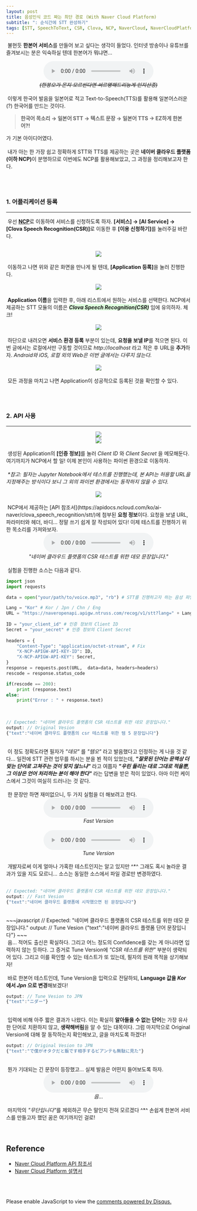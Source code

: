 ```yaml
---
layout: post
title: 음성인식 코드 짜는 최단 경로 (With Naver Cloud Platform)
subtitle: ": 순식간에 STT 완성하기"
tags: [STT, SpeechToText, CSR, Clova, NCP, NaverCloud, NaverCloudPlatform]
---
```

&nbsp;불현듯 <strong>한본어 서비스</strong>를 만들어 보고 싶다는 생각이 들었다. 인터넷 방송이나 유튜브를 즐겨보시는 분은 익숙하실 텐데 한본어가 뭐냐면... 
<br>

<center>
<audio controls="controls">
  <source type="audio/mp3" src="https://raw.githubusercontent.com/dev-sngwn/dev-sngwn.github.io/master/_posts/assets/2020-01-13-stt-step-by-step/hanbon.mp3"></source>
  <p>Your browser does not support the audio element.</p>
</audio>
<br>
<i><del>(한봉오가 몬지 모르씬다면 써르명해드리능게 인지산종)</del></i>
</center>

<br>
&nbsp;이렇게 한국어 발음을 일본어로 적고 Text-to-Speech(TTS)를 활용해 일본어스러운(?) 한국어를 만드는 것이다. 

><strong>한국어 목소리 → 일본어 STT → 텍스트 문장 → 일본어 TTS → EZ하게 한본어?!</strong> 

가 기본 아이디어였다.<br>
<br>
&nbsp;내가 아는 한 가장 쉽고 정확하게 STT와 TTS를 제공하는 곳은 <strong>네이버 클라우드 플랫폼(이하 NCP)</strong>이 분명하므로 이번에도 NCP를 활용해보았고, 그 과정을 정리해보고자 한다.<br>
<br>
<br>
<br>

### 1. 어플리케이션 등록
-------------------
&nbsp;우선 <a href="https://www.ncloud.com/"><strong>NCP</strong></a>로 이동하여 서비스를 신청하도록 하자. <strong>[서비스] → [AI Service] → [Clova Speech Recognition(CSR)]</strong>로 이동한 후 <strong>[이용 신청하기]</strong>를 눌러주길 바란다.
<br>
<br>

<center>
<img src="https://raw.githubusercontent.com/dev-sngwn/dev-sngwn.github.io/master/_posts/assets/2020-01-13-stt-step-by-step/01_main.png"/>
</center>
<br>
&nbsp;이동하고 나면 위와 같은 화면을 만나게 될 텐데, <strong>[Application 등록]</strong>을 눌러 진행한다.
<br>
<br>

<center>
<img src="https://raw.githubusercontent.com/dev-sngwn/dev-sngwn.github.io/master/_posts/assets/2020-01-13-stt-step-by-step/02_csr.png"/>
</center>
<br>
&nbsp;<strong>Application 이름</strong>을 입력한 후, 아래 리스트에서 원하는 서비스를 선택한다. NCP에서 제공하는 STT 모듈의 이름은 <span style="background-color: #ddffdd"><strong><i>Clova Speech Recognition(CSR)</i></strong></span> 임에 유의하자. 체크!
<br>
<br>

<center>
<img src="https://raw.githubusercontent.com/dev-sngwn/dev-sngwn.github.io/master/_posts/assets/2020-01-13-stt-step-by-step/03_done.png"/>
</center>
<br>
&nbsp;하단으로 내려오면 <strong>서비스 환경 등록</strong> 부분이 있는데, <strong>요청을 보낼 IP</strong>를 적으면 된다. 이번 글에서는 로컬에서만 구동할 것이므로 <i>http://localhost</i> 라고 적은 후 URL을 <strong>추가</strong>하자. <i>Android와 iOS, 로컬 외의 Web은 이번 글에서는 다루지 않는다.</i>
<br>
<br>

<center>
<img src="https://raw.githubusercontent.com/dev-sngwn/dev-sngwn.github.io/master/_posts/assets/2020-01-13-stt-step-by-step/04_list.png"/>
</center>
<br>
&nbsp;모든 과정을 마치고 나면 Application이 성공적으로 등록된 것을 확인할 수 있다.<br>
<br>
<br>
<br>

### 2. API 사용
-------------------
<center>
<img src="https://raw.githubusercontent.com/dev-sngwn/dev-sngwn.github.io/master/_posts/assets/2020-01-13-stt-step-by-step/05_auth.png"/>
</center>
<center>
<img src="https://raw.githubusercontent.com/dev-sngwn/dev-sngwn.github.io/master/_posts/assets/2020-01-13-stt-step-by-step/06_auth.png"/>
</center>
<br>
&nbsp;생성된 Application의 <strong>[인증 정보]</strong>를 눌러 <i>Client ID</i> 와 <i>Client Secret</i> 을 메모해둔다. 여기까지가 NCP에서 할 일! 이제 본인이 사용하는 파이썬 환경으로 이동하자. <br>
<br>
&nbsp;<i>*참고: 필자는 Jupyter Notebook에서 테스트를 진행했는데, 본 API는 허용할 URL을 지정해주는 방식이다 보니 그 외의 파이썬 환경에서는 동작하지 않을 수 있다.</i>
<br>
<br>

<center>
<img src="https://raw.githubusercontent.com/dev-sngwn/dev-sngwn.github.io/master/_posts/assets/2020-01-13-stt-step-by-step/07_spec.png"/>
</center>
<br>
&nbsp;NCP에서 제공하는 [API 참조서](https://apidocs.ncloud.com/ko/ai-naver/clova_speech_recognition/stt/)에 첨부된 <strong>요청 정보</strong>이다. 요청을 보낼 URL, 파라미터와 헤더, 바디... 정말 쓰기 쉽게 잘 작성되어 있다! 이제 테스트를 진행하기 위한 목소리를 가져와보자.<br>

<center>
<audio controls="controls">
  <source type="audio/mp3" src="https://raw.githubusercontent.com/dev-sngwn/dev-sngwn.github.io/master/_posts/assets/2020-01-13-stt-step-by-step/original.mp3"></source>
  <p>Your browser does not support the audio element.</p>
</audio>
<br>
<i>"네이버 클라우드 플랫폼의 CSR 테스트를 위한 데모 문장입니다."</i>
</center>
<br>
&nbsp;실험을 진행한 소스는 다음과 같다.

~~~python
import json
import requests

data = open("your/path/to/voice.mp3", "rb") # STT를 진행하고자 하는 음성 파일

Lang = "Kor" # Kor / Jpn / Chn / Eng
URL = "https://naveropenapi.apigw.ntruss.com/recog/v1/stt?lang=" + Lang
    
ID = "your_client_id" # 인증 정보의 Client ID
Secret = "your_secret" # 인증 정보의 Client Secret
    
headers = {
    "Content-Type": "application/octet-stream", # Fix
    "X-NCP-APIGW-API-KEY-ID": ID,
    "X-NCP-APIGW-API-KEY": Secret,
}
response = requests.post(URL,  data=data, headers=headers)
rescode = response.status_code

if(rescode == 200):
    print (response.text)
else:
    print("Error : " + response.text)
~~~

<br>

~~~javascript
// Expected: "네이버 클라우드 플랫폼의 CSR 테스트를 위한 데모 문장입니다."
output: // Original Vesion
{"text":"네이버 클라우드 플랫폼의 csr 테스트를 위한 템 5 문장입니다"}
~~~
<br>
&nbsp;이 정도 정확도라면 필자가 <i>"데모"</i> 를 <i>"템오"</i> 라고 발음했다고 인정하는 게 나을 것 같다... 일전에 STT 관련 업무를 하시는 분을 뵌 적이 있었는데, <strong><i>"잘못된 단어는 문맥상 더 맞는 단어로 고쳐주는 것이 맞지 않느냐"</i></strong> 라고 여쭙자 <strong><i>"우린 들리는 대로 그대로 적을뿐, 그 이상은 언어 처리하는 분이 해야 한다"</i></strong> 라는 답변을 받은 적이 있었다. 아마 이런 케이스에서 그것이 여실히 드러나는 것 같다.
<br>
<br>
&nbsp;한 문장만 하면 재미없으니, 두 가지 실험을 더 해보려고 한다.
<br>

<center>
<audio controls="controls">
  <source type="audio/mp3" src="https://raw.githubusercontent.com/dev-sngwn/dev-sngwn.github.io/master/_posts/assets/2020-01-13-stt-step-by-step/fast.mp3"></source>
  <p>Your browser does not support the audio element.</p>
</audio>
<br>
<i>Fast Version</i>
</center>
<br>
<center>
<audio controls="controls">
  <source type="audio/mp3" src="https://raw.githubusercontent.com/dev-sngwn/dev-sngwn.github.io/master/_posts/assets/2020-01-13-stt-step-by-step/tuned.mp3"></source>
  <p>Your browser does not support the audio element.</p>
</audio>
<br>
<i>Tune Version</i>
</center>

<br>
&nbsp;개발자로써 이게 얼마나 가혹한 테스트인지는 알고 있지만 ^*^ 그래도 혹시 놀라운 결과가 있을 지도 모르니... 소스는 동일한 소스에서 파일 경로만 변경하였다.<br>
<br>

~~~javascript
// Expected: "네이버 클라우드 플랫폼의 CSR 테스트를 위한 데모 문장입니다."
output: // Fast Vesion
{"text":"네이버 클라우드 플랫폼에 시작했으면 된 문장입니다"}
~~~
<br>
~~~javascript
// Expected: "네이버 클라우드 플랫폼의 CSR 테스트를 위한 데모 문장입니다."
output: // Tune Vesion
{"text":"네이버 클라우드 플랫폼 단어 문장입니다"}
~~~
<br>
&nbsp;음... 적어도 출신은 확실하다. 그리고 어느 정도의 Confidence를 갖는 게 아니라면 입력하지 않는 듯하다. 그 증거로 Tune Version에 <i>"CSR 테스트를 위한"</i> 부분이 생략되어 있다. 그리고 이를 확인할 수 있는 테스트가 또 있는데, 필자의 원래 목적을 상기해보자!<br>
<br>
&nbsp;바로 한본어 테스트인데, Tune Version을 입력으로 전달하되, <strong>Language 값을 <i>Kor</i> 에서 <i>Jpn</i> 으로 변경</strong>해보겠다!
<br>

~~~javascript
output: // Tune Vesion to JPN
{"text":"ニダー"}
~~~
<br>
&nbsp;입력에 비해 아주 짧은 결과가 나왔다. 이는 확실히 <strong>알아들을 수 없는 단어</strong>는 가장 유사한 단어로 치환하지 않고, <strong>생략해버림</strong>을 알 수 있는 대목이다. 그럼 마지막으로 Original Version에 대해 잘 동작하는지 확인해보고, 글을 마치도록 하겠다!
<br>

~~~javascript
output: // Original Vesion to JPN
{"text":"で僕がオタクだと飯です相手するビアンテも無駄に見た"}
~~~
<br>
&nbsp;뭔가 기대되는 긴 문장이 등장했고... 실제 발음은 어떤지 들어보도록 하자.
<br>

<center>
<audio controls="controls">
  <source type="audio/mp3" src="https://raw.githubusercontent.com/dev-sngwn/dev-sngwn.github.io/master/_posts/assets/2020-01-13-stt-step-by-step/hanbon_2.mp3"></source>
  <p>Your browser does not support the audio element.</p>
</audio>
<br>
<i>음...</i>
</center>
<br>
&nbsp;마지막의 <i>"무단입니다"</i>를 제외하곤 무슨 말인지 전혀 모르겠다 ^*^ 손쉽게 한본어 서비스를 만들고자 했던 꿈은 여기까지인 걸로!
<br>
<br>
<br>

Reference
-------------
* <a href="https://apidocs.ncloud.com/ko/ai-naver/clova_speech_recognition/stt/">Naver Cloud Platform API 참조서 </a>
* <a href="https://docs.ncloud.com/ko/naveropenapi_v3/application.html">Naver Cloud Platform 설명서</a>
<br>
<br>
<br>

<div id="disqus_thread"></div>
<script>

/**
*  RECOMMENDED CONFIGURATION VARIABLES: EDIT AND UNCOMMENT THE SECTION BELOW TO INSERT DYNAMIC VALUES FROM YOUR PLATFORM OR CMS.
*  LEARN WHY DEFINING THESE VARIABLES IS IMPORTANT: https://disqus.com/admin/universalcode/#configuration-variables*/
/*
var disqus_config = function () {
this.page.url = PAGE_URL;  // Replace PAGE_URL with your page's canonical URL variable
this.page.identifier = PAGE_IDENTIFIER; // Replace PAGE_IDENTIFIER with your page's unique identifier variable
};
*/
(function() { // DON'T EDIT BELOW THIS LINE
var d = document, s = d.createElement('script');
s.src = 'https://dev-sngwn.disqus.com/embed.js';
s.setAttribute('data-timestamp', +new Date());
(d.head || d.body).appendChild(s);
})();
</script>
<noscript>Please enable JavaScript to view the <a href="https://disqus.com/?ref_noscript">comments powered by Disqus.</a></noscript>
